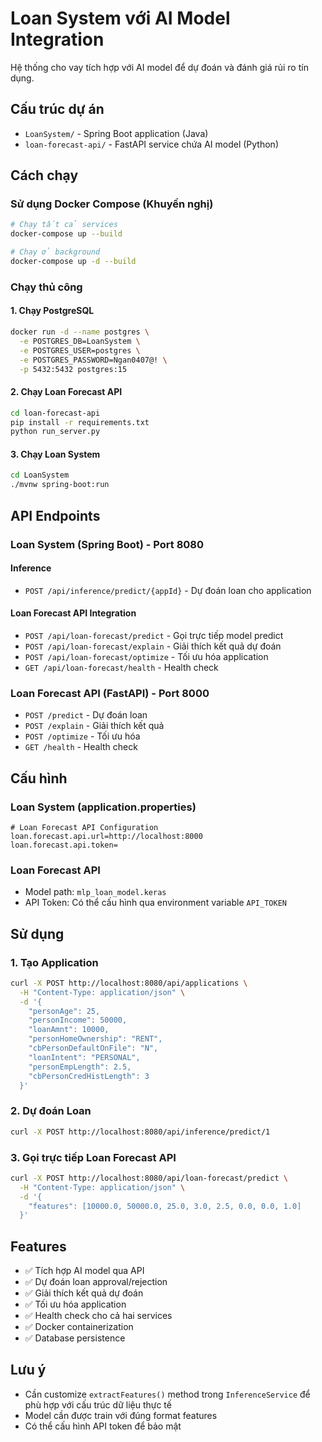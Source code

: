 # Loan System với AI Model Integration

Hệ thống cho vay tích hợp với AI model để dự đoán và đánh giá rủi ro tín dụng.

## Cấu trúc dự án

- `LoanSystem/` - Spring Boot application (Java)
- `loan-forecast-api/` - FastAPI service chứa AI model (Python)

## Cách chạy

### Sử dụng Docker Compose (Khuyến nghị)

```bash
# Chạy tất cả services
docker-compose up --build

# Chạy ở background
docker-compose up -d --build
```

### Chạy thủ công

#### 1. Chạy PostgreSQL
```bash
docker run -d --name postgres \
  -e POSTGRES_DB=LoanSystem \
  -e POSTGRES_USER=postgres \
  -e POSTGRES_PASSWORD=Ngan0407@! \
  -p 5432:5432 postgres:15
```

#### 2. Chạy Loan Forecast API
```bash
cd loan-forecast-api
pip install -r requirements.txt
python run_server.py
```

#### 3. Chạy Loan System
```bash
cd LoanSystem
./mvnw spring-boot:run
```

## API Endpoints

### Loan System (Spring Boot) - Port 8080

#### Inference
- `POST /api/inference/predict/{appId}` - Dự đoán loan cho application

#### Loan Forecast API Integration
- `POST /api/loan-forecast/predict` - Gọi trực tiếp model predict
- `POST /api/loan-forecast/explain` - Giải thích kết quả dự đoán
- `POST /api/loan-forecast/optimize` - Tối ưu hóa application
- `GET /api/loan-forecast/health` - Health check

### Loan Forecast API (FastAPI) - Port 8000

- `POST /predict` - Dự đoán loan
- `POST /explain` - Giải thích kết quả
- `POST /optimize` - Tối ưu hóa
- `GET /health` - Health check

## Cấu hình

### Loan System (application.properties)
```properties
# Loan Forecast API Configuration
loan.forecast.api.url=http://localhost:8000
loan.forecast.api.token=
```

### Loan Forecast API
- Model path: `mlp_loan_model.keras`
- API Token: Có thể cấu hình qua environment variable `API_TOKEN`

## Sử dụng

### 1. Tạo Application
```bash
curl -X POST http://localhost:8080/api/applications \
  -H "Content-Type: application/json" \
  -d '{
    "personAge": 25,
    "personIncome": 50000,
    "loanAmnt": 10000,
    "personHomeOwnership": "RENT",
    "cbPersonDefaultOnFile": "N",
    "loanIntent": "PERSONAL",
    "personEmpLength": 2.5,
    "cbPersonCredHistLength": 3
  }'
```

### 2. Dự đoán Loan
```bash
curl -X POST http://localhost:8080/api/inference/predict/1
```

### 3. Gọi trực tiếp Loan Forecast API
```bash
curl -X POST http://localhost:8080/api/loan-forecast/predict \
  -H "Content-Type: application/json" \
  -d '{
    "features": [10000.0, 50000.0, 25.0, 3.0, 2.5, 0.0, 0.0, 1.0]
  }'
```

## Features

- ✅ Tích hợp AI model qua API
- ✅ Dự đoán loan approval/rejection
- ✅ Giải thích kết quả dự đoán
- ✅ Tối ưu hóa application
- ✅ Health check cho cả hai services
- ✅ Docker containerization
- ✅ Database persistence

## Lưu ý

- Cần customize `extractFeatures()` method trong `InferenceService` để phù hợp với cấu trúc dữ liệu thực tế
- Model cần được train với đúng format features
- Có thể cấu hình API token để bảo mật

